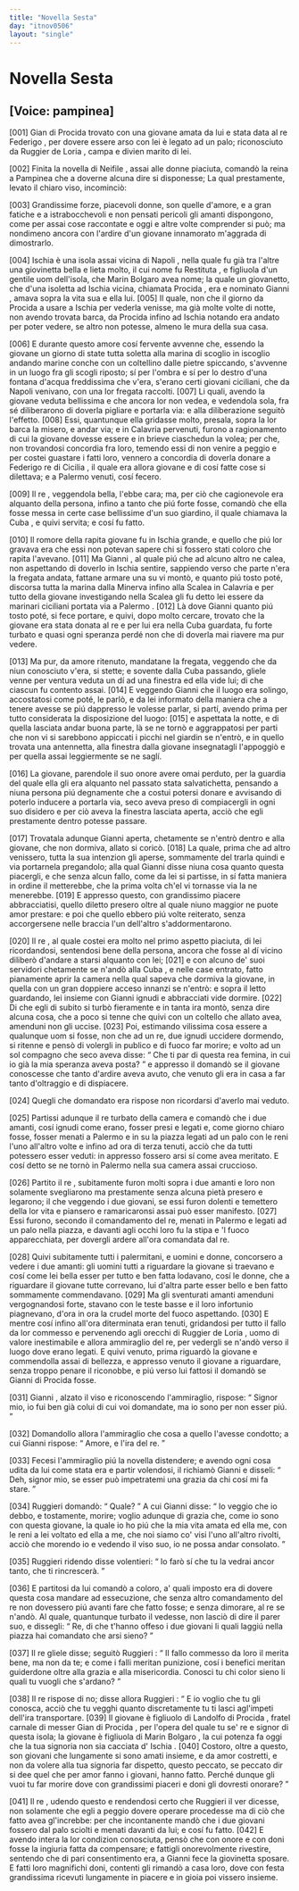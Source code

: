 ```yaml
---
title: "Novella Sesta"
day: "itnov0506"
layout: "single"
---
```

<div id="nov0506" type="novella" who="pampinea">
 <h1>
  Novella Sesta
 </h1>
 <p>
  <h2>
   [Voice: pampinea]
  </h2>
 </p>
 <argument>
  <p>
   <a name="p05060001">
    [001]
   </a>
   <name persref="gianniprocida" type="person">
    Gian di Procida
   </name>
   trovato con una giovane amata da lui e stata data al re
   <name persref="fediiar" type="person">
    Federigo
   </name>
   , per dovere essere arso con lei &egrave; legato ad un palo; riconosciuto da
   <name persref="ruggieriloria" type="person">
    Ruggier de Loria
   </name>
   , campa e divien marito di lei.
  </p>
 </argument>
 <div3 type="commentary" who="author">
  <p>
   <a name="p05060002">
    [002]
   </a>
   Finita la novella di
   <name persref="neifile" type="person">
    Neifile
   </name>
   , assai alle donne piaciuta, comand&ograve; la
   <name persref="fiammetta" type="person">
    reina
   </name>
   a
   <name persref="pampinea" type="person">
    Pampinea
   </name>
   che a doverne alcuna dire si disponesse; La qual prestamente, levato il chiaro viso, incominci&ograve;:
  </p>
 </div3>
 <div3 type="commentary" who="pampinea">
  <p>
   <a name="p05060003">
    [003]
   </a>
   Grandissime forze, piacevoli donne, son quelle d'amore, e a gran fatiche e a istrabocchevoli e non pensati pericoli gli amanti dispongono, come per assai cose raccontate e oggi e altre volte comprender si pu&ograve;; ma nondimeno ancora con l'ardire d'un giovane innamorato m'aggrada di dimostrarlo.
  </p>
 </div3>
 <p>
  <a name="p05060004">
   [004]
  </a>
  <name placeref="ischia" type="place">
   Ischia
  </name>
  &egrave; una isola assai vicina di
  <name placeref="napoli" type="place">
   Napoli
  </name>
  , nella quale fu gi&agrave; tra l'altre una giovinetta bella e lieta molto, il cui nome fu
  <name persref="restituta" type="person">
   Restituta
  </name>
  , e figliuola d'un gentile uom dell'isola, che
  <name persref="marino" type="person">
   Marin Bolgaro
  </name>
  avea nome; la quale un giovanetto, che d'una isoletta ad
  <name placeref="ischia" type="place">
   Ischia
  </name>
  vicina, chiamata
  <name placeref="procida" type="place">
   Procida
  </name>
  , era e nominato
  <name persref="gianniprocida" type="person">
   Gianni
  </name>
  , amava sopra la vita sua e ella lui.
  <a name="p05060005">
   [005]
  </a>
  Il quale, non che il giorno da
  <name placeref="procida" type="place">
   Procida
  </name>
  a usare a
  <name placeref="ischia" type="place">
   Ischia
  </name>
  per vederla venisse, ma gi&agrave; molte volte di notte, non avendo trovata barca, da
  <name placeref="procida" type="place">
   Procida
  </name>
  infino ad
  <name placeref="ischia" type="place">
   Ischia
  </name>
  notando era andato per poter vedere, se altro non potesse, almeno le mura della sua casa.
 </p>
 <p>
  <a name="p05060006">
   [006]
  </a>
  E durante questo amore cos&iacute; fervente avvenne che, essendo la giovane un giorno di state tutta soletta alla marina di scoglio in iscoglio andando marine conche con un coltellino dalle pietre spiccando, s'avvenne in un luogo fra gli scogli riposto; s&iacute; per l'ombra e s&iacute; per lo destro d'una fontana d'acqua freddissima che v'era, s'erano certi giovani ciciliani, che da
  <name placeref="napoli" type="place">
   Napoli
  </name>
  venivano, con una lor fregata raccolti.
  <a name="p05060007">
   [007]
  </a>
  Li quali, avendo la giovane veduta bellissima e che ancora lor non vedea, e vedendola sola, fra s&eacute; diliberarono di doverla pigliare e portarla via: e alla diliberazione seguit&ograve; l'effetto.
  <a name="p05060008">
   [008]
  </a>
  Essi, quantunque ella gridasse molto, presala, sopra la lor barca la misero, e andar via; e in
  <name placeref="Calabria" type="place">
   Calavria
  </name>
  pervenuti, furono a ragionamento di cui la giovane dovesse essere e in brieve ciaschedun la volea; per che, non trovandosi concordia fra loro, temendo essi di non venire a peggio e per costei guastare i fatti loro, vennero a concordia di doverla donare a
  <name persref="fediiar" type="person">
   Federigo
  </name>
  re di
  <name placeref="sicilia" type="place">
   Cicilia
  </name>
  , il quale era allora giovane e di cos&iacute; fatte cose si dilettava; e a
  <name placeref="palermo" type="place">
   Palermo
  </name>
  venuti, cos&iacute; fecero.
 </p>
 <p>
  <a name="p05060009">
   [009]
  </a>
  Il
  <name persref="fediiar" type="person">
   re
  </name>
  , veggendola bella, l'ebbe cara; ma, per ci&ograve; che cagionevole era alquanto della persona, infino a tanto che pi&uacute; forte fosse, comand&ograve; che ella fosse messa in certe case bellissime d'un suo giardino, il quale chiamava la
  <name placeref="cuba" type="place">
   Cuba
  </name>
  , e quivi servita; e cos&iacute; fu fatto.
 </p>
 <p>
  <a name="p05060010">
   [010]
  </a>
  Il romore della rapita giovane fu in
  <name placeref="ischia" type="place">
   Ischia
  </name>
  grande, e quello che pi&uacute; lor gravava era che essi non potevan sapere chi si fossero stati coloro che rapita l'avevano.
  <a name="p05060011">
   [011]
  </a>
  Ma
  <name persref="gianniprocida" type="person">
   Gianni
  </name>
  , al quale pi&uacute; che ad alcuno altro ne calea, non aspettando di doverlo in
  <name placeref="ischia" type="place">
   Ischia
  </name>
  sentire, sappiendo verso che parte n'era la fregata andata, fattane armare una su vi mont&ograve;, e quanto pi&uacute; tosto pot&eacute;, discorsa tutta la marina dalla
  <name placeref="minerva" type="place">
   Minerva
  </name>
  infino alla
  <name placeref="scalea" type="place">
   Scalea
  </name>
  in
  <name placeref="Calabria" type="place">
   Calavria
  </name>
  e per tutto della giovane investigando nella
  <name placeref="scalea" type="place">
   Scalea
  </name>
  gli fu detto lei essere da marinari ciciliani portata via a
  <name placeref="palermo" type="place">
   Palermo
  </name>
  .
  <a name="p05060012">
   [012]
  </a>
  L&agrave; dove
  <name persref="gianniprocida" type="person">
   Gianni
  </name>
  quanto pi&uacute; tosto pot&eacute;, si fece portare, e quivi, dopo molto cercare, trovato che la giovane era stata donata al re e per lui era nella
  <name placeref="cuba" type="place">
   Cuba
  </name>
  guardata, fu forte turbato e quasi ogni speranza perd&eacute; non che di doverla mai riavere ma pur vedere.
 </p>
 <p>
  <a name="p05060013">
   [013]
  </a>
  Ma pur, da amore ritenuto, mandatane la fregata, veggendo che da niun conosciuto v'era, si stette; e sovente dalla
  <name placeref="cuba" type="place">
   Cuba
  </name>
  passando, gliele venne per ventura veduta un d&iacute; ad una finestra ed ella vide lui; di che ciascun fu contento assai.
  <a name="p05060014">
   [014]
  </a>
  E veggendo
  <name persref="gianniprocida" type="person">
   Gianni
  </name>
  che il luogo era solingo, accostatosi come pot&eacute;, le parl&ograve;, e da lei informato della maniera che a tenere avesse se pi&uacute; dappresso le volesse parlar, si part&iacute;, avendo prima per tutto considerata la disposizione del luogo:
  <a name="p05060015">
   [015]
  </a>
  e aspettata la notte, e di quella lasciata andar buona parte, l&agrave; se ne torn&ograve; e aggrappatosi per parti che non vi si sarebbono appiccati i picchi nel giardin se n'entr&ograve;, e in quello trovata una antennetta, alla finestra dalla giovane insegnatagli l'appoggi&ograve; e per quella assai leggiermente se ne sagl&iacute;.
 </p>
 <p>
  <a name="p05060016">
   [016]
  </a>
  La giovane, parendole il suo onore avere omai perduto, per la guardia del quale ella gli era alquanto nel passato stata salvatichetta, pensando a niuna persona pi&uacute; degnamente che a costui potersi donare e avvisando di poterlo inducere a portarla via, seco aveva preso di compiacergli in ogni suo disidero e per ci&ograve; aveva la finestra lasciata aperta, acci&ograve; che egli prestamente dentro potesse passare.
 </p>
 <p>
  <a name="p05060017">
   [017]
  </a>
  Trovatala adunque
  <name persref="gianniprocida" type="person">
   Gianni
  </name>
  aperta, chetamente se n'entr&ograve; dentro e alla giovane, che non dormiva, allato si coric&ograve;.
  <a name="p05060018">
   [018]
  </a>
  La quale, prima che ad altro venissero, tutta la sua intenzion gli aperse, sommamente del trarla quindi e via portarnela pregandolo; alla qual
  <name persref="gianniprocida" type="person">
   Gianni
  </name>
  disse niuna cosa quanto questa piacergli, e che senza alcun fallo, come da lei si partisse, in s&iacute; fatta maniera in ordine il metterebbe, che la prima volta ch'el vi tornasse via la ne menerebbe.
  <a name="p05060019">
   [019]
  </a>
  E appresso questo, con grandissimo piacere abbracciatisi, quello diletto presero oltre al quale niuno maggior ne puote amor prestare: e poi che quello ebbero pi&uacute; volte reiterato, senza accorgersene nelle braccia l'un dell'altro s'addormentarono.
 </p>
 <p>
  <a name="p05060020">
   [020]
  </a>
  Il
  <name persref="fediiar" type="person">
   re
  </name>
  , al quale costei era molto nel primo aspetto piaciuta, di lei ricordandosi, sentendosi bene della persona, ancora che fosse al d&iacute; vicino diliber&ograve; d'andare a starsi alquanto con lei;
  <a name="p05060021">
   [021]
  </a>
  e con alcuno de' suoi servidori chetamente se n'and&ograve; alla
  <name placeref="cuba" type="place">
   Cuba
  </name>
  , e nelle case entrato, fatto pianamente aprir la camera nella qual sapeva che dormiva la giovane, in quella con un gran doppiere acceso innanzi se n'entr&ograve;: e sopra il letto guardando, lei insieme con
  <name persref="gianniprocida" type="person">
   Gianni
  </name>
  ignudi e abbracciati vide dormire.
  <a name="p05060022">
   [022]
  </a>
  Di che egli di subito si turb&ograve; fieramente e in tanta ira mont&ograve;, senza dire alcuna cosa, che a poco si tenne che quivi con un coltello che allato avea, amenduni non gli uccise.
  <a name="p05060023">
   [023]
  </a>
  Poi, estimando vilissima cosa essere a qualunque uom si fosse, non che ad un re, due ignudi uccidere dormendo, si ritenne e pens&ograve; di volergli in publico e di fuoco far morire; e volto ad un sol compagno che seco aveva disse:
  <q direct="unspecified" who="fediiar">
   Che ti par di questa rea femina, in cui io gi&agrave; la mia speranza aveva posta?
  </q>
  e appresso il domand&ograve; se il giovane conoscesse che tanto d'ardire aveva avuto, che venuto gli era in casa a far tanto d'oltraggio e di dispiacere.
 </p>
 <p>
  <a name="p05060024">
   [024]
  </a>
  Quegli che domandato era rispose non ricordarsi d'averlo mai veduto.
 </p>
 <p>
  <a name="p05060025">
   [025]
  </a>
  Partissi adunque il
  <name persref="fediiar" type="person">
   re
  </name>
  turbato della camera e comand&ograve; che i due amanti, cos&iacute; ignudi come erano, fosser presi e legati e, come giorno chiaro fosse, fosser menati a
  <name placeref="palermo" type="place">
   Palermo
  </name>
  e in su la piazza legati ad un palo con le reni l'uno all'altro volte e infino ad ora di terza tenuti, acci&ograve; che da tutti potessero esser veduti: in appresso fossero arsi s&iacute; come avea meritato. E cos&iacute; detto se ne torn&ograve; in
  <name placeref="palermo" type="place">
   Palermo
  </name>
  nella sua camera assai cruccioso.
 </p>
 <p>
  <a name="p05060026">
   [026]
  </a>
  Partito il
  <name persref="fediiar" type="person">
   re
  </name>
  , subitamente furon molti sopra i due amanti e loro non solamente svegliarono ma prestamente senza alcuna piet&agrave; presero e legarono; il che veggendo i due giovani, se essi furon dolenti e temettero della lor vita e piansero e ramaricaronsi assai pu&ograve; esser manifesto.
  <a name="p05060027">
   [027]
  </a>
  Essi furono, secondo il comandamento del re, menati in
  <name placeref="palermo" type="place">
   Palermo
  </name>
  e legati ad un palo nella piazza, e davanti agli occhi loro fu la stipa e 'l fuoco apparecchiata, per dovergli ardere all'ora comandata dal re.
 </p>
 <p>
  <a name="p05060028">
   [028]
  </a>
  Quivi subitamente tutti i palermitani, e uomini e donne, concorsero a vedere i due amanti: gli uomini tutti a riguardare la giovane si traevano e cos&iacute; come lei bella esser per tutto e ben fatta lodavano, cos&iacute; le donne, che a riguardare il giovane tutte correvano, lui d'altra parte esser bello e ben fatto sommamente commendavano.
  <a name="p05060029">
   [029]
  </a>
  Ma gli sventurati amanti amenduni vergognandosi forte, stavano con le teste basse e il loro infortunio piagnevano, d'ora in ora la crudel morte del fuoco aspettando.
  <a name="p05060030">
   [030]
  </a>
  E mentre cos&iacute; infino all'ora diterminata eran tenuti, gridandosi per tutto il fallo da lor commesso e pervenendo agli orecchi di
  <name persref="ruggieriloria" type="person">
   Ruggier de Loria
  </name>
  , uomo di valore inestimabile e allora ammiraglio del re, per vedergli se n'and&ograve; verso il luogo dove erano legati. E quivi venuto, prima riguard&ograve; la giovane e commendolla assai di bellezza, e appresso venuto il giovane a riguardare, senza troppo penare il riconobbe, e pi&uacute; verso lui fattosi il domand&ograve; se
  <name persref="gianniprocida" type="person">
   Gianni di Procida
  </name>
  fosse.
 </p>
 <p>
  <a name="p05060031">
   [031]
  </a>
  <name persref="gianniprocida" type="person">
   Gianni
  </name>
  , alzato il viso e riconoscendo l'ammiraglio, rispose:
  <q direct="unspecified" who="gianniprocida">
   Signor mio, io fui ben gi&agrave; colui di cui voi domandate, ma io sono per non esser pi&uacute;.
  </q>
 </p>
 <p>
  <a name="p05060032">
   [032]
  </a>
  Domandollo allora l'ammiraglio che cosa a quello l'avesse condotto; a cui
  <name persref="gianniprocida" type="person">
   Gianni
  </name>
  rispose:
  <q direct="unspecified" who="gianniprocida">
   Amore, e l'ira del re.
  </q>
 </p>
 <p>
  <a name="p05060033">
   [033]
  </a>
  Fecesi l'ammiraglio pi&uacute; la novella distendere; e avendo ogni cosa udita da lui come stata era e partir volendosi, il richiam&ograve;
  <name persref="gianniprocida" type="person">
   Gianni
  </name>
  e disseli:
  <q direct="unspecified" who="gianniprocida">
   Deh, signor mio, se esser pu&ograve; impetratemi una grazia da chi cos&iacute; mi fa stare.
  </q>
 </p>
 <p>
  <a name="p05060034">
   [034]
  </a>
  <name persref="ruggieriloria" type="person">
   Ruggieri
  </name>
  domand&ograve;:
  <q direct="unspecified" who="ruggieriloria">
   Quale?
  </q>
  A cui
  <name persref="gianniprocida" type="person">
   Gianni
  </name>
  disse:
  <q direct="unspecified" who="gianniprocida">
   Io veggio che io debbo, e tostamente, morire; voglio adunque di grazia che, come io sono con questa giovane, la quale io ho pi&uacute; che la mia vita amata ed ella me, con le reni a lei voltato ed ella a me, che noi siamo co' visi l'uno all'altro rivolti, acci&ograve; che morendo io e vedendo il viso suo, io ne possa andar consolato.
  </q>
 </p>
 <p>
  <a name="p05060035">
   [035]
  </a>
  <name persref="ruggieriloria" type="person">
   Ruggieri
  </name>
  ridendo disse volentieri:
  <q direct="unspecified" who="ruggieriloria">
   Io far&ograve; s&iacute; che tu la vedrai ancor tanto, che ti rincrescer&agrave;.
  </q>
 </p>
 <p>
  <a name="p05060036">
   [036]
  </a>
  E partitosi da lui comand&ograve; a coloro, a' quali imposto era di dovere questa cosa mandare ad essecuzione, che senza altro comandamento del re non dovessero pi&uacute; avanti fare che fatto fosse; e senza dimorare, al re se n'and&ograve;. Al quale, quantunque turbato il vedesse, non lasci&ograve; di dire il parer suo, e dissegli:
  <q direct="unspecified" who="ruggieriloria">
   Re, di che t'hanno offeso i due giovani li quali laggi&uacute; nella piazza hai comandato che arsi sieno?
  </q>
 </p>
 <p>
  <a name="p05060037">
   [037]
  </a>
  Il
  <name persref="fediiar" type="person">
   re
  </name>
  gliele disse; seguit&ograve;
  <name persref="ruggieriloria" type="person">
   Ruggieri
  </name>
  :
  <q direct="unspecified" who="ruggieriloria">
   Il fallo commesso da loro il merita bene, ma non da te; e come i falli meritan punizione, cos&iacute; i benefici meritan guiderdone oltre alla grazia e alla misericordia. Conosci tu chi color sieno li quali tu vuogli che s'ardano?
  </q>
 </p>
 <p>
  <a name="p05060038">
   [038]
  </a>
  Il
  <name persref="fediiar" type="person">
   re
  </name>
  rispose di no; disse allora
  <name persref="ruggieriloria" type="person">
   Ruggieri
  </name>
  :
  <q direct="unspecified" who="ruggieriloria">
   E io voglio che tu gli conosca, acci&ograve; che tu vegghi quanto discretamente tu ti lasci agl'impeti dell'ira transportare.
   <a name="p05060039">
    [039]
   </a>
   Il giovane &egrave; figliuolo di
   <name persref="landolfoprocida" type="person">
    Landolfo di Procida
   </name>
   , fratel carnale di messer
   <name persref="gianprocida" type="person">
    Gian di Procida
   </name>
   , per l'opera del quale tu se' re e signor di questa isola; la giovane &egrave; figliuola di
   <name persref="marino" type="person">
    Marin Bolgaro
   </name>
   , la cui potenza fa oggi che la tua signoria non sia cacciata d'
   <name placeref="ischia" type="place">
    Ischia
   </name>
   .
   <a name="p05060040">
    [040]
   </a>
   Costoro, oltre a questo, son giovani che lungamente si sono amati insieme, e da amor costretti, e non da volere alla tua signoria far dispetto, questo peccato, se peccato dir si dee quel che per amor fanno i giovani, hanno fatto. Perch&eacute; dunque gli vuoi tu far morire dove con grandissimi piaceri e doni gli dovresti onorare?
  </q>
 </p>
 <p>
  <a name="p05060041">
   [041]
  </a>
  Il
  <name persref="fediiar" type="person">
   re
  </name>
  , udendo questo e rendendosi certo che
  <name persref="ruggieriloria" type="person">
   Ruggieri
  </name>
  il ver dicesse, non solamente che egli a peggio dovere operare procedesse ma di ci&ograve; che fatto avea gl'increbbe: per che incontanente mand&ograve; che i due giovani fossero dal palo sciolti e menati davanti da lui; e cos&iacute; fu fatto.
  <a name="p05060042">
   [042]
  </a>
  E avendo intera la lor condizion conosciuta, pens&ograve; che con onore e con doni fosse la ingiuria fatta da compensare; e fattigli onorevolmente rivestire, sentendo che di pari consentimento era, a
  <name persref="gianniprocida" type="person">
   Gianni
  </name>
  fece la giovinetta sposare. E fatti loro magnifichi doni, contenti gli rimand&ograve; a casa loro, dove con festa grandissima ricevuti lungamente in piacere e in gioia poi vissero insieme.
 </p>
</div>
